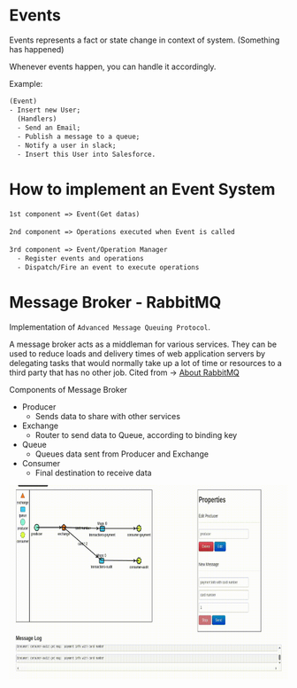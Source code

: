 # Events

Events represents a fact or state change in context of system. (Something has happened)

Whenever events happen, you can handle it accordingly.

Example:

```
(Event)
- Insert new User;
  (Handlers)
  - Send an Email;
  - Publish a message to a queue;
  - Notify a user in slack;
  - Insert this User into Salesforce.
```

# How to implement an Event System

```
1st component => Event(Get datas)

2nd component => Operations executed when Event is called

3rd component => Event/Operation Manager
  - Register events and operations
  - Dispatch/Fire an event to execute operations
```

# Message Broker - RabbitMQ

Implementation of `Advanced Message Queuing Protocol`.

A message broker acts as a middleman for various services. They can be used to reduce loads and delivery times of web application servers by delegating tasks that would normally take up a lot of time or resources to a third party that has no other job.
Cited from -> [About RabbitMQ](https://www.cloudamqp.com/blog/part1-rabbitmq-for-beginners-what-is-rabbitmq.html)

Components of Message Broker

- Producer
  - Sends data to share with other services
- Exchange
  - Router to send data to Queue, according to binding key
- Queue
  - Queues data sent from Producer and Exchange
- Consumer
  - Final destination to receive data

<img src="rabbitmq-example.gif" width="700" height="350"/>
